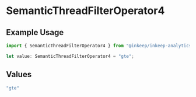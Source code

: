# SemanticThreadFilterOperator4

## Example Usage

```typescript
import { SemanticThreadFilterOperator4 } from "@inkeep/inkeep-analytics/models/components";

let value: SemanticThreadFilterOperator4 = "gte";
```

## Values

```typescript
"gte"
```